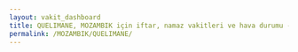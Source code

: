 ```yaml
---
layout: vakit_dashboard
title: QUELIMANE, MOZAMBIK için iftar, namaz vakitleri ve hava durumu - ilçe/eyalet seç
permalink: /MOZAMBIK/QUELIMANE/
---
```


<script type="text/javascript">
  var GLOBAL_COUNTRY = 'MOZAMBIK';
  var GLOBAL_CITY = 'QUELIMANE';
  var GLOBAL_STATE = '';
  var lat = 72;
  var lon = 21;
</script>
